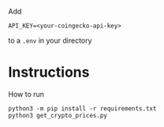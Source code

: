 Add 
```
API_KEY=<your-coingecko-api-key>
```
to a `.env` in your directory

# Instructions
How to run
```
python3 -m pip install -r requirements.txt
python3 get_crypto_prices.py
```